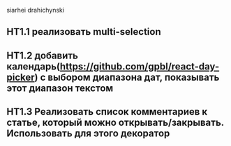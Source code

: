 siarhei drahichynski

## HT1.1 реализовать multi-selection
## HT1.2 добавить календарь(https://github.com/gpbl/react-day-picker) с выбором диапазона дат, показывать этот диапазон текстом
## HT1.3 Реализовать список комментариев к статье, который можно открывать/закрывать. Использовать для этого декоратор
